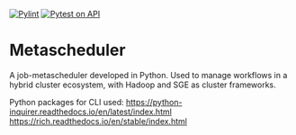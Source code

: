 [![Pylint](https://github.com/peremunoz/metascheduler/actions/workflows/pylint.yml/badge.svg)](https://github.com/peremunoz/metascheduler/actions/workflows/pylint.yml) [![Pytest on API](https://github.com/peremunoz/metascheduler/actions/workflows/pytest.yml/badge.svg)](https://github.com/peremunoz/metascheduler/actions/workflows/pytest.yml)

# Metascheduler
A job-metascheduler developed in Python. Used to manage workflows in a hybrid cluster ecosystem, with Hadoop and SGE as cluster frameworks.

Python packages for CLI used:
https://python-inquirer.readthedocs.io/en/latest/index.html
https://rich.readthedocs.io/en/stable/index.html
